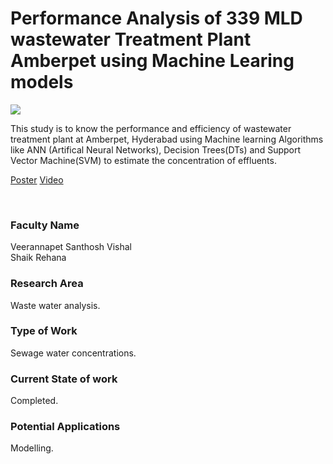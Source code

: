 # Performance Analysis of 339 MLD wastewater Treatment Plant Amberpet using Machine Learing models

![](https://i.imgur.com/ehDRJLb.png)

This study is to know the performance and efficiency of wastewater treatment plant at Amberpet, Hyderabad using Machine learning Algorithms like ANN (Artifical Neural Networks), Decision Trees(DTs) and Support Vector Machine(SVM) to estimate the concentration of effluents.

[Poster](21.%20Performance%20Analysis%20of%20339%20MLD%20wastewater%20Treatment%20Plant%20Amberpet%20using%20Machine%20Learing%20models.pdf)
[Video](https://youtu.be/gSR0E3HLZdU)

<br>


### Faculty Name

Veerannapet Santhosh Vishal <br>
Shaik Rehana


### Research Area

Waste water analysis.


### Type of Work

Sewage water concentrations.


### Current State of work

Completed.


### Potential Applications

Modelling.
